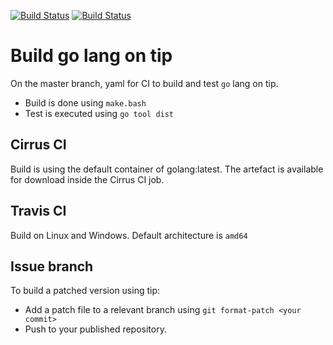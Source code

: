 [![Build Status](https://travis-ci.com/iWdGo/go-upon-ci.svg?branch=master)](https://travis-ci.com/iWdGo/go-upon-ci)
[![Build Status](https://api.cirrus-ci.com/github/iWdGo/go-upon-ci.svg)](https://cirrus-ci.com/github/iWdGo/go-upon-ci)

# Build go lang on tip

On the master branch, yaml for CI to build and test `go` lang on tip.
 - Build is done using `make.bash`
 - Test is executed using `go tool dist` 
 
## Cirrus CI

Build is using the default container of golang:latest.
The artefact is available for download inside the Cirrus CI job. 

## Travis CI 

Build on Linux and Windows.
Default architecture is `amd64`

## Issue branch

To build a patched version using tip:
- Add a patch file to a relevant branch using `git format-patch <your commit>` 
- Push to your published repository.